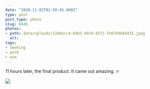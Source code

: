 ```yaml
---
date: "2020-11-02T01:50:45.000Z"
type: post 
post_type: photo
slug: 6645
photos: 
- path: data/uploads/13d8ecc4-84b3-4919-85f2-fb87b968d435.jpeg
  alt: 
tags: 
- Smoking
- pork
- wsm
---
```

11 hours later, the final product. It came out amazing. 🔥


![](https://brandontreb.com/data/uploads/13d8ecc4-84b3-4919-85f2-fb87b968d435.jpeg)
